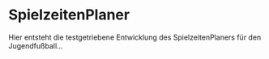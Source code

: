 # SpielzeitenPlaner

Hier entsteht die testgetriebene Entwicklung des SpielzeitenPlaners für den Jugendfußball... 
